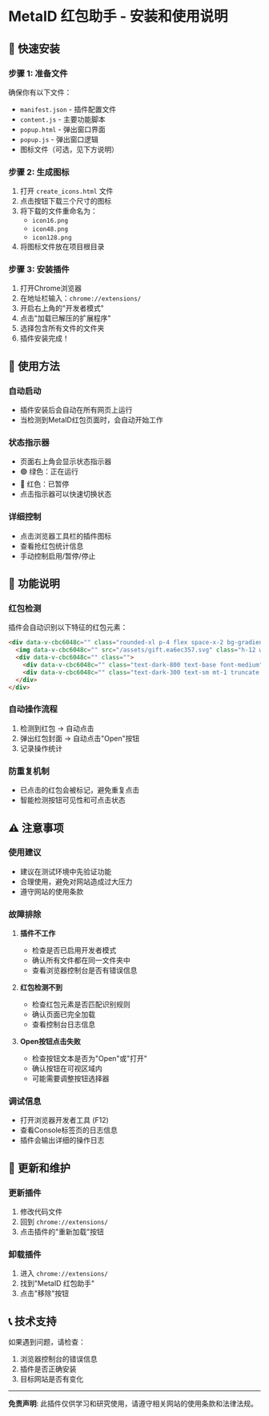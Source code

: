 # MetaID 红包助手 - 安装和使用说明

## 🚀 快速安装

### 步骤 1: 准备文件
确保你有以下文件：
- `manifest.json` - 插件配置文件
- `content.js` - 主要功能脚本
- `popup.html` - 弹出窗口界面
- `popup.js` - 弹出窗口逻辑
- 图标文件（可选，见下方说明）

### 步骤 2: 生成图标
1. 打开 `create_icons.html` 文件
2. 点击按钮下载三个尺寸的图标
3. 将下载的文件重命名为：
   - `icon16.png`
   - `icon48.png` 
   - `icon128.png`
4. 将图标文件放在项目根目录

### 步骤 3: 安装插件
1. 打开Chrome浏览器
2. 在地址栏输入：`chrome://extensions/`
3. 开启右上角的"开发者模式"
4. 点击"加载已解压的扩展程序"
5. 选择包含所有文件的文件夹
6. 插件安装完成！

## 🎯 使用方法

### 自动启动
- 插件安装后会自动在所有网页上运行
- 当检测到MetaID红包页面时，会自动开始工作

### 状态指示器
- 页面右上角会显示状态指示器
- 🟢 绿色：正在运行
- 🔴 红色：已暂停
- 点击指示器可以快速切换状态

### 详细控制
- 点击浏览器工具栏的插件图标
- 查看抢红包统计信息
- 手动控制启用/暂停/停止

## 🔧 功能说明

### 红包检测
插件会自动识别以下特征的红包元素：
```html
<div data-v-cbc6048c="" class="rounded-xl p-4 flex space-x-2 bg-gradient-to-br from-[#FFE8D2] via-[#FFF1B9] to-[#FEFFE3] items-center origin-top -skew-x-12 dark:-skew-x-6 shadow-md">
  <img data-v-cbc6048c="" src="/assets/gift.ea6ec357.svg" class="h-12 w-12" loading="lazy">
  <div data-v-cbc6048c="" class="">
    <div data-v-cbc6048c="" class="text-dark-800 text-base font-medium">Grab a Candy Bag!</div>
    <div data-v-cbc6048c="" class="text-dark-300 text-sm mt-1 truncate max-w-[150PX] lg:max-w-[180PX]">Crypto Candy Bags Giveaway!</div>
  </div>
</div>
```

### 自动操作流程
1. 检测到红包 → 自动点击
2. 弹出红包封面 → 自动点击"Open"按钮
3. 记录操作统计

### 防重复机制
- 已点击的红包会被标记，避免重复点击
- 智能检测按钮可见性和可点击状态

## ⚠️ 注意事项

### 使用建议
- 建议在测试环境中先验证功能
- 合理使用，避免对网站造成过大压力
- 遵守网站的使用条款

### 故障排除
1. **插件不工作**
   - 检查是否已启用开发者模式
   - 确认所有文件都在同一文件夹中
   - 查看浏览器控制台是否有错误信息

2. **红包检测不到**
   - 检查红包元素是否匹配识别规则
   - 确认页面已完全加载
   - 查看控制台日志信息

3. **Open按钮点击失败**
   - 检查按钮文本是否为"Open"或"打开"
   - 确认按钮在可视区域内
   - 可能需要调整按钮选择器

### 调试信息
- 打开浏览器开发者工具 (F12)
- 查看Console标签页的日志信息
- 插件会输出详细的操作日志

## 🔄 更新和维护

### 更新插件
1. 修改代码文件
2. 回到 `chrome://extensions/`
3. 点击插件的"重新加载"按钮

### 卸载插件
1. 进入 `chrome://extensions/`
2. 找到"MetaID 红包助手"
3. 点击"移除"按钮

## 📞 技术支持

如果遇到问题，请检查：
1. 浏览器控制台的错误信息
2. 插件是否正确安装
3. 目标网站是否有变化

---

**免责声明**: 此插件仅供学习和研究使用，请遵守相关网站的使用条款和法律法规。 